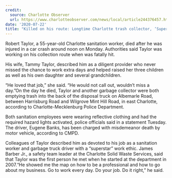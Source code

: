 ```yaml
---
credit:
  source: Charlotte Observer
  url: https://www.charlotteobserver.com/news/local/article244376457.html
date: '2020-07-22'
title: "Killed on his route: Longtime Charlotte trash collector, ‘Superstar’ dies after crash"
---
```

Robert Taylor, a 55-year-old Charlotte sanitation worker, died after he was injured in a car crash around noon on Monday. Authorities said Taylor was working on his collection route when was fatally hit.

His wife, Tammy Taylor, described him as a diligent provider who never missed the chance to work extra days and helped raised her three children as well as his own daughter and several grandchildren.

“He loved that job,” she said. “He would not call out, wouldn’t miss a day.”On the day he died, Taylor and another garbage collector were both emptying trash into the back of the disposal truck on Albemarle Road, between Harrisburg Road and Wilgrove Mint Hill Road, in east Charlotte, according to Charlotte-Mecklenburg Police Department.

Both sanitation employees were wearing reflective clothing and had the required hazard lights activated, police officials said in a statement Tuesday. The driver, Eugene Banks, has been charged with misdemeanor death by motor vehicle, according to CMPD.

Colleagues of Taylor described him as devoted to his job as a sanitation worker and garbage truck driver with a “superstar” work ethic. James Barber Jr., a safety team leader at the Charlotte Solid Waste Services, said that Taylor was the first person he met when he started at the department in 2007.“He showed me the map on how to be a professional and how to go about my business. Go to work every day. Do your job. Do it right,” he said.
